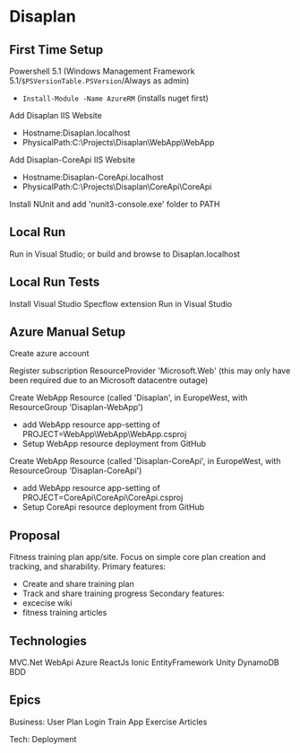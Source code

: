 Disaplan
========

First Time Setup
----------------

Powershell 5.1 (Windows Management Framework 5.1/`$PSVersionTable.PSVersion`/Always as admin) 
- `Install-Module -Name AzureRM` (installs nuget first)

Add Disaplan IIS Website
- Hostname:Disaplan.localhost
- PhysicalPath:C:\Projects\Disaplan\WebApp\WebApp

Add Disaplan-CoreApi IIS Website
- Hostname:Disaplan-CoreApi.localhost
- PhysicalPath:C:\Projects\Disaplan\CoreApi\CoreApi

Install NUnit and add 'nunit3-console.exe' folder to PATH

Local Run
---------

Run in Visual Studio; or build and browse to Disaplan.localhost

Local Run Tests
---------------

Install Visual Studio Specflow extension
Run in Visual Studio

Azure Manual Setup
------------------

Create azure account

Register subscription ResourceProvider 'Microsoft.Web' (this may only have been required due to an Microsoft datacentre outage)

Create WebApp Resource (called 'Disaplan', in EuropeWest, with ResourceGroup 'Disaplan-WebApp')
- add WebApp resource app-setting of PROJECT=WebApp\WebApp\WebApp.csproj
- Setup WebApp resource deployment from GitHub

Create WebApp Resource (called 'Disaplan-CoreApi', in EuropeWest, with ResourceGroup 'Disaplan-CoreApi')
- add WebApp resource app-setting of PROJECT=CoreApi\CoreApi\CoreApi.csproj
- Setup CoreApi resource deployment from GitHub

Proposal
--------
Fitness training plan app/site.
Focus on simple core plan creation and tracking, and sharability.
Primary features:
- Create and share training plan
- Track and share training progress
Secondary features:
- excecise wiki
- fitness training articles

Technologies
------------
MVC.Net
WebApi
Azure
ReactJs
Ionic
EntityFramework
Unity
DynamoDB
BDD

Epics
-----
Business:
User 
Plan
Login
Train
App
Exercise
Articles

Tech:
Deployment